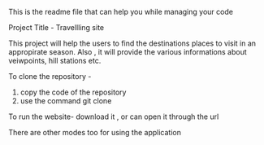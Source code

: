 This is the readme file that can help you while managing your code

Project Title - Travellling site

This project will help the users to find the destinations places to visit in an appropirate season.
Also , it will provide the various informations about veiwpoints, hill stations etc.

To clone the repository -
1. copy the code of the repository
2. use the command git clone <url>

To run the website-
download it , or can open it through the url 

There are other modes too for using the application

